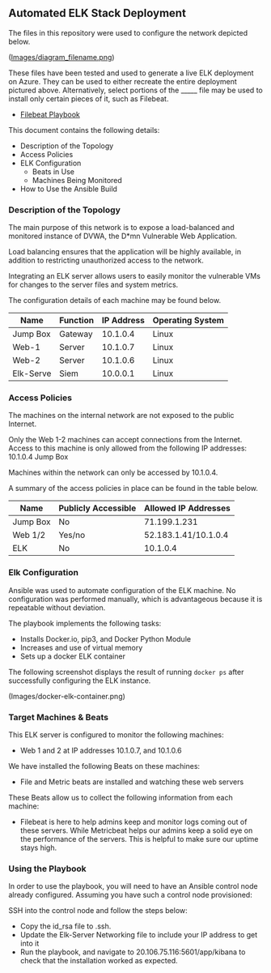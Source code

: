 ## Automated ELK Stack Deployment

The files in this repository were used to configure the network depicted below.

(<a href="Diagrams/HW 13 Diagram.drawio.png">Images/diagram_filename.png</a>)

These files have been tested and used to generate a live ELK deployment on Azure. They can be used to either recreate the entire deployment pictured above. Alternatively, select portions of the _____ file may be used to install only certain pieces of it, such as Filebeat.

  - <a href="https://github.com/silion987/Bootcamp-Project-1/blob/main/Ansible/filebeat-playbook.yml">Filebeat Playbook</a> 

This document contains the following details:
- Description of the Topology
- Access Policies
- ELK Configuration
  - Beats in Use
  - Machines Being Monitored
- How to Use the Ansible Build


### Description of the Topology

The main purpose of this network is to expose a load-balanced and monitored instance of DVWA, the D*mn Vulnerable Web Application.

Load balancing ensures that the application will be highly available, in addition to restricting unauthorized access to the network.

Integrating an ELK server allows users to easily monitor the vulnerable VMs for changes to the server files and system metrics.

The configuration details of each machine may be found below.

| Name     | Function | IP Address | Operating System |
|----------|----------|------------|------------------|
| Jump Box | Gateway  | 10.1.0.4   | Linux            |
| Web-1    | Server   | 10.1.0.7   | Linux            |
| Web-2    | Server   | 10.1.0.6   | Linux            |
| Elk-Serve| Siem     | 10.0.0.1   | Linux            |

### Access Policies

The machines on the internal network are not exposed to the public Internet. 

Only the Web 1-2 machines can accept connections from the Internet. Access to this machine is only allowed from the following IP addresses:
10.1.0.4 Jump Box

Machines within the network can only be accessed by 10.1.0.4.

A summary of the access policies in place can be found in the table below.

| Name     | Publicly Accessible | Allowed IP Addresses |
|----------|---------------------|----------------------|
| Jump Box | No                  | 71.199.1.231         |
| Web 1/2  | Yes/no              | 52.183.1.41/10.1.0.4 |
| ELK      | No                  | 10.1.0.4             |

### Elk Configuration

Ansible was used to automate configuration of the ELK machine. No configuration was performed manually, which is advantageous because it is repeatable without deviation.

The playbook implements the following tasks:
- Installs Docker.io, pip3, and Docker Python Module
- Increases and use of virtual memory
- Sets up a docker ELK container

The following screenshot displays the result of running `docker ps` after successfully configuring the ELK instance.

(Images/docker-elk-container.png)

### Target Machines & Beats
This ELK server is configured to monitor the following machines:
- Web 1 and 2 at IP addresses 10.1.0.7, and 10.1.0.6

We have installed the following Beats on these machines:
- File and Metric beats are installed and watching these web servers

These Beats allow us to collect the following information from each machine:
- Filebeat is here to help admins keep and monitor logs coming out of these servers. While Metricbeat helps our admins keep a solid eye on the performance of the servers. This is helpful to make sure our uptime stays high.

### Using the Playbook
In order to use the playbook, you will need to have an Ansible control node already configured. Assuming you have such a control node provisioned: 

SSH into the control node and follow the steps below:
- Copy the id_rsa file to .ssh.
- Update the Elk-Server Networking file to include your IP address to get into it
- Run the playbook, and navigate to 20.106.75.116:5601/app/kibana to check that the installation worked as expected.
